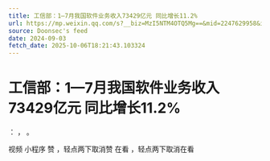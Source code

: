 ```yaml
---
title: 工信部：1—7月我国软件业务收入73429亿元 同比增长11.2%
url: https://mp.weixin.qq.com/s?__biz=MzI5NTM4OTQ5Mg==&mid=2247629958&idx=1&sn=daba812b4bd8822309006a8c89f2b2b7
source: Doonsec's feed
date: 2024-09-03
fetch_date: 2025-10-06T18:21:43.103324
---
```


# 工信部：1—7月我国软件业务收入73429亿元 同比增长11.2%

：
，
。

视频
小程序
赞
，轻点两下取消赞
在看
，轻点两下取消在看